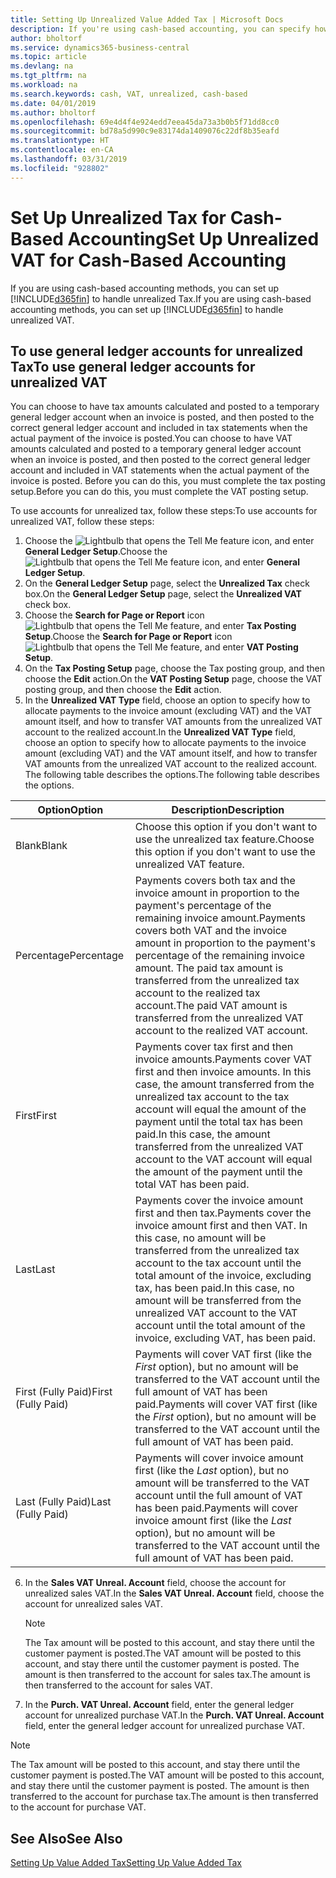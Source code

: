 ```yaml
---
title: Setting Up Unrealized Value Added Tax | Microsoft Docs
description: If you're using cash-based accounting, you can specify how to handle unrealized tax for sales and purchases.
author: bholtorf
ms.service: dynamics365-business-central
ms.topic: article
ms.devlang: na
ms.tgt_pltfrm: na
ms.workload: na
ms.search.keywords: cash, VAT, unrealized, cash-based
ms.date: 04/01/2019
ms.author: bholtorf
ms.openlocfilehash: 69e4d4f4e924edd7eea45da73a3b0b5f71dd8cc0
ms.sourcegitcommit: bd78a5d990c9e83174da1409076c22df8b35eafd
ms.translationtype: HT
ms.contentlocale: en-CA
ms.lasthandoff: 03/31/2019
ms.locfileid: "928802"
---
```

# <a name="set-up-unrealized-vat-for-cash-based-accounting"></a><span data-ttu-id="6ab18-103">Set Up Unrealized Tax for Cash-Based Accounting</span><span class="sxs-lookup"><span data-stu-id="6ab18-103">Set Up Unrealized VAT for Cash-Based Accounting</span></span>
<span data-ttu-id="6ab18-104">If you are using cash-based accounting methods, you can set up [!INCLUDE[d365fin](includes/d365fin_md.md)] to handle unrealized Tax.</span><span class="sxs-lookup"><span data-stu-id="6ab18-104">If you are using cash-based accounting methods, you can set up [!INCLUDE[d365fin](includes/d365fin_md.md)] to handle unrealized VAT.</span></span>

## <a name="to-use-general-ledger-accounts-for-unrealized-vat"></a><span data-ttu-id="6ab18-105">To use general ledger accounts for unrealized Tax</span><span class="sxs-lookup"><span data-stu-id="6ab18-105">To use general ledger accounts for unrealized VAT</span></span>
<span data-ttu-id="6ab18-106">You can choose to have tax amounts calculated and posted to a temporary general ledger account when an invoice is posted, and then posted to the correct general ledger account and included in tax statements when the actual payment of the invoice is posted.</span><span class="sxs-lookup"><span data-stu-id="6ab18-106">You can choose to have VAT amounts calculated and posted to a temporary general ledger account when an invoice is posted, and then posted to the correct general ledger account and included in VAT statements when the actual payment of the invoice is posted.</span></span> <span data-ttu-id="6ab18-107">Before you can do this, you must complete the tax posting setup.</span><span class="sxs-lookup"><span data-stu-id="6ab18-107">Before you can do this, you must complete the VAT posting setup.</span></span>

<span data-ttu-id="6ab18-108">To use accounts for unrealized tax, follow these steps:</span><span class="sxs-lookup"><span data-stu-id="6ab18-108">To use accounts for unrealized VAT, follow these steps:</span></span>
1. <span data-ttu-id="6ab18-109">Choose the ![Lightbulb that opens the Tell Me feature](media/ui-search/search_small.png "Tell me what you want to do") icon, and enter **General Ledger Setup**.</span><span class="sxs-lookup"><span data-stu-id="6ab18-109">Choose the ![Lightbulb that opens the Tell Me feature](media/ui-search/search_small.png "Tell me what you want to do") icon, and enter **General Ledger Setup**.</span></span>
2. <span data-ttu-id="6ab18-110">On the **General Ledger Setup** page, select the **Unrealized Tax** check box.</span><span class="sxs-lookup"><span data-stu-id="6ab18-110">On the **General Ledger Setup** page, select the **Unrealized VAT** check box.</span></span>
3. <span data-ttu-id="6ab18-111">Choose the **Search for Page or Report** icon ![Lightbulb that opens the Tell Me feature](media/ui-search/search_small.png "Tell me what you want to do"), and enter **Tax Posting Setup**.</span><span class="sxs-lookup"><span data-stu-id="6ab18-111">Choose the **Search for Page or Report** icon ![Lightbulb that opens the Tell Me feature](media/ui-search/search_small.png "Tell me what you want to do"), and enter **VAT Posting Setup**.</span></span>
4. <span data-ttu-id="6ab18-112">On the **Tax Posting Setup** page, choose the Tax posting group, and then choose the **Edit** action.</span><span class="sxs-lookup"><span data-stu-id="6ab18-112">On the **VAT Posting Setup** page, choose the VAT posting group, and then choose the **Edit** action.</span></span>
5. <span data-ttu-id="6ab18-113">In the **Unrealized VAT Type** field, choose an option to specify how to allocate payments to the invoice amount (excluding VAT) and the VAT amount itself, and how to transfer VAT amounts from the unrealized VAT account to the realized account.</span><span class="sxs-lookup"><span data-stu-id="6ab18-113">In the **Unrealized VAT Type** field, choose an option to specify how to allocate payments to the invoice amount (excluding VAT) and the VAT amount itself, and how to transfer VAT amounts from the unrealized VAT account to the realized account.</span></span> <span data-ttu-id="6ab18-114">The following table describes the options.</span><span class="sxs-lookup"><span data-stu-id="6ab18-114">The following table describes the options.</span></span>

| <span data-ttu-id="6ab18-115">Option</span><span class="sxs-lookup"><span data-stu-id="6ab18-115">Option</span></span> | <span data-ttu-id="6ab18-116">Description</span><span class="sxs-lookup"><span data-stu-id="6ab18-116">Description</span></span> |
| --- | --- |
| <span data-ttu-id="6ab18-117">Blank</span><span class="sxs-lookup"><span data-stu-id="6ab18-117">Blank</span></span> | <span data-ttu-id="6ab18-118">Choose this option if you don't want to use the unrealized tax feature.</span><span class="sxs-lookup"><span data-stu-id="6ab18-118">Choose this option if you don't want to use the unrealized VAT feature.</span></span> |
| <span data-ttu-id="6ab18-119">Percentage</span><span class="sxs-lookup"><span data-stu-id="6ab18-119">Percentage</span></span> | <span data-ttu-id="6ab18-120">Payments covers both tax and the invoice amount in proportion to the payment's percentage of the remaining invoice amount.</span><span class="sxs-lookup"><span data-stu-id="6ab18-120">Payments covers both VAT and the invoice amount in proportion to the payment's percentage of the remaining invoice amount.</span></span> <span data-ttu-id="6ab18-121">The paid tax amount is transferred from the unrealized tax account to the realized tax account.</span><span class="sxs-lookup"><span data-stu-id="6ab18-121">The paid VAT amount is transferred from the unrealized VAT account to the realized VAT account.</span></span> |
| <span data-ttu-id="6ab18-122">First</span><span class="sxs-lookup"><span data-stu-id="6ab18-122">First</span></span> | <span data-ttu-id="6ab18-123">Payments cover tax first and then invoice amounts.</span><span class="sxs-lookup"><span data-stu-id="6ab18-123">Payments cover VAT first and then invoice amounts.</span></span> <span data-ttu-id="6ab18-124">In this case, the amount transferred from the unrealized tax account to the tax account will equal the amount of the payment until the total tax has been paid.</span><span class="sxs-lookup"><span data-stu-id="6ab18-124">In this case, the amount transferred from the unrealized VAT account to the VAT account will equal the amount of the payment until the total VAT has been paid.</span></span> |
| <span data-ttu-id="6ab18-125">Last</span><span class="sxs-lookup"><span data-stu-id="6ab18-125">Last</span></span> | <span data-ttu-id="6ab18-126">Payments cover the invoice amount first and then tax.</span><span class="sxs-lookup"><span data-stu-id="6ab18-126">Payments cover the invoice amount first and then VAT.</span></span> <span data-ttu-id="6ab18-127">In this case, no amount will be transferred from the unrealized tax account to the tax account until the total amount of the invoice, excluding tax, has been paid.</span><span class="sxs-lookup"><span data-stu-id="6ab18-127">In this case, no amount will be transferred from the unrealized VAT account to the VAT account until the total amount of the invoice, excluding VAT, has been paid.</span></span> |
| <span data-ttu-id="6ab18-128">First (Fully Paid)</span><span class="sxs-lookup"><span data-stu-id="6ab18-128">First (Fully Paid)</span></span> | <span data-ttu-id="6ab18-129">Payments will cover VAT first (like the _First_ option), but no amount will be transferred to the VAT account until the full amount of VAT has been paid.</span><span class="sxs-lookup"><span data-stu-id="6ab18-129">Payments will cover VAT first (like the _First_ option), but no amount will be transferred to the VAT account until the full amount of VAT has been paid.</span></span> |
| <span data-ttu-id="6ab18-130">Last (Fully Paid)</span><span class="sxs-lookup"><span data-stu-id="6ab18-130">Last (Fully Paid)</span></span> | <span data-ttu-id="6ab18-131">Payments will cover invoice amount first (like the _Last_ option), but no amount will be transferred to the VAT account until the full amount of VAT has been paid.</span><span class="sxs-lookup"><span data-stu-id="6ab18-131">Payments will cover invoice amount first (like the _Last_ option), but no amount will be transferred to the VAT account until the full amount of VAT has been paid.</span></span> |

6. <span data-ttu-id="6ab18-132">In the **Sales VAT Unreal. Account** field, choose the account for unrealized sales VAT.</span><span class="sxs-lookup"><span data-stu-id="6ab18-132">In the **Sales VAT Unreal. Account** field, choose the account for unrealized sales VAT.</span></span>

    > [!NOTE]  
    > <span data-ttu-id="6ab18-133">The Tax amount will be posted to this account, and stay there until the customer payment is posted.</span><span class="sxs-lookup"><span data-stu-id="6ab18-133">The VAT amount will be posted to this account, and stay there until the customer payment is posted.</span></span> <span data-ttu-id="6ab18-134">The amount is then transferred to the account for sales tax.</span><span class="sxs-lookup"><span data-stu-id="6ab18-134">The amount is then transferred to the account for sales VAT.</span></span>
7. <span data-ttu-id="6ab18-135">In the **Purch. VAT Unreal. Account** field, enter the general ledger account for unrealized purchase VAT.</span><span class="sxs-lookup"><span data-stu-id="6ab18-135">In the **Purch. VAT Unreal. Account** field, enter the general ledger account for unrealized purchase VAT.</span></span>

> [!NOTE]  
> <span data-ttu-id="6ab18-136">The Tax amount will be posted to this account, and stay there until the customer payment is posted.</span><span class="sxs-lookup"><span data-stu-id="6ab18-136">The VAT amount will be posted to this account, and stay there until the customer payment is posted.</span></span> <span data-ttu-id="6ab18-137">The amount is then transferred to the account for purchase tax.</span><span class="sxs-lookup"><span data-stu-id="6ab18-137">The amount is then transferred to the account for purchase VAT.</span></span>

## <a name="see-also"></a><span data-ttu-id="6ab18-138">See Also</span><span class="sxs-lookup"><span data-stu-id="6ab18-138">See Also</span></span>
[<span data-ttu-id="6ab18-139">Setting Up Value Added Tax</span><span class="sxs-lookup"><span data-stu-id="6ab18-139">Setting Up Value Added Tax</span></span>](finance-setup-vat.md)
